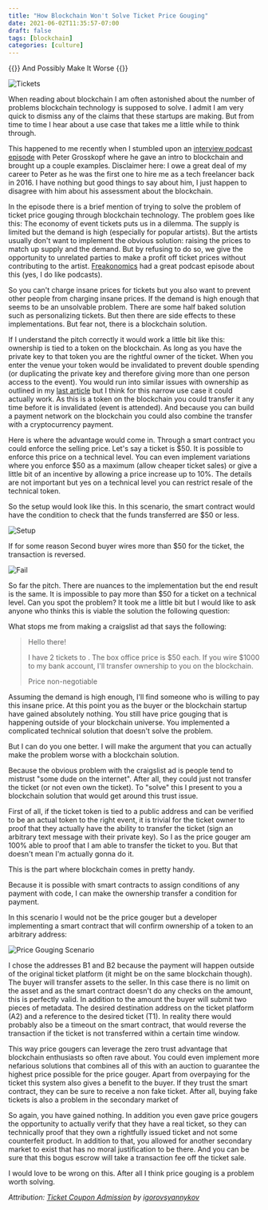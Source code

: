 ```yaml
---
title: "How Blockchain Won't Solve Ticket Price Gouging"
date: 2021-06-02T11:35:57-07:00
draft: false
tags: [blockchain]
categories: [culture]
---
```


{{<lead>}}
And Possibly Make It Worse
{{</lead>}}

![Tickets](header.jpg)

When reading about blockchain I am often astonished about the number of problems blockchain technology is supposed to solve. I admit I am very quick to dismiss any of the claims that these startups are making. But from time to time I hear about a use case that takes me a little while to think through.

This happened to me recently when I stumbled upon an [interview podcast episode](https://alphalist.podigee.io/24-peter-grosskopf) with Peter Grosskopf where he gave an intro to blockchain and brought up a couple examples. Disclaimer here: I owe a great deal of my career to Peter as he was the first one to hire me as a tech freelancer back in 2016. I have nothing but good things to say about him, I just happen to disagree with him about his assessment about the blockchain.

In the episode there is a brief mention of trying to solve the problem of ticket price gouging through blockchain technology. The problem goes like this: The economy of event tickets puts us in a dilemma. The supply is limited but the demand is high (especially for popular artists). But the artists usually don't want to implement the obvious solution: raising the prices to match up supply and the demand. But by refusing to do so, we give the opportunity to unrelated parties to make a profit off ticket prices without contributing to the artist. [Freakonomics](https://freakonomics.com/podcast/live-event-ticket-market-screwed/) had a great podcast episode about this (yes, I do like podcasts).

So you can't charge insane prices for tickets but you also want to prevent other people from charging insane prices. If the demand is high enough that seems to be an unsolvable problem. There are some half baked solution such as personalizing tickets. But then there are side effects to these implementations. But fear not, there is a blockchain solution.

If I understand the pitch correctly it would work a little bit like this: ownership is tied to a token on the blockchain. As long as you have the private key to that token you are the rightful owner of the ticket. When you enter the venue your token would be invalidated to prevent double spending (or duplicating the private key and therefore giving more than one person access to the event). You would run into similar issues with ownership as outlined in my [last article](/blog/2021/05/16/real-world-ownership-is-not-a-use-case-for-blockchain/) but I think for this narrow use case it could actually work. As this is a token on the blockchain you could transfer it any time before it is invalidated (event is attended). And because you can build a payment network on the blockchain you could also combine the transfer with a cryptocurrency payment.

Here is where the advantage would come in. Through a smart contract you could enforce the selling price. Let's say a ticket is $50. It is possible to enforce this price on a technical level. You can even implement variations where you enforce $50 as a maximum (allow cheaper ticket sales) or give a little bit of an incentive by allowing a price increase up to 10%. The details are not important but yes on a technical level you can restrict resale of the technical token.

So the setup would look like this. In this scenario, the smart contract would have the condition to check that the funds transferred are $50 or less.

![Setup](diagram_01.png)

If for some reason Second buyer wires more than $50 for the ticket, the transaction is reversed.

![Fail](diagram_02.png)

So far the pitch. There are nuances to the implementation but the end result is the same. It is impossible to pay more than $50 for a ticket on a technical level. Can you spot the problem? It took me a little bit but I would like to ask anyone who thinks this is viable the solution the following question:

What stops me from making a craigslist ad that says the following:

> Hello there!
>
> I have 2 tickets to <insert popular artist>. The box office price is $50 each. If you wire $1000 to my bank account, I'll transfer ownership to you on the blockchain.
>
> Price non-negotiable

Assuming the demand is high enough, I'll find someone who is willing to pay this insane price. At this point you as the buyer or the blockchain startup have gained absolutely nothing. You still have price gouging that is happening outside of your blockchain universe. You implemented a complicated technical solution that doesn't solve the problem.

But I can do you one better. I will make the argument that you can actually make the problem worse with a blockchain solution.

Because the obvious problem with the craigslist ad is people tend to mistrust "some dude on the internet". After all, they could just not transfer the ticket (or not even own the ticket). To "solve" this I present to you a blockchain solution that would get around this trust issue.

First of all, if the ticket token is tied to a public address and can be verified to be an actual token to the right event, it is trivial for the ticket owner to proof that they actually have the ability to transfer the ticket (sign an arbitrary text message with their private key). So I as the price gouger am 100% able to proof that I am able to transfer the ticket to you. But that doesn't mean I'm actually gonna do it.

This is the part where blockchain comes in pretty handy.

Because it is possible with smart contracts to assign conditions of any payment with code, I can make the ownership transfer a condition for payment.

In this scenario I would not be the price gouger but a developer implementing a smart contract that will confirm ownership of a token to an arbitrary address:

![Price Gouging Scenario](diagram_03.png)

I chose the addresses B1 and B2 because the payment will happen outside of the original ticket platform (it might be on the same blockchain though). The buyer will transfer assets to the seller. In this case there is no limit on the asset and as the smart contract doesn't do any checks on the amount, this is perfectly valid. In addition to the amount the buyer will submit two pieces of metadata. The desired destination address on the ticket platform (A2) and a reference to the desired ticket (T1). In reality there would probably also be a timeout on the smart contract, that would reverse the transaction if the ticket is not transferred within a certain time window.

This way price gougers can leverage the zero trust advantage that blockchain enthusiasts so often rave about. You could even implement more nefarious solutions that combines all of this with an auction to guarantee the highest price possible for the price gouger. Apart from overpaying for the ticket this system also gives a benefit to the buyer. If they trust the smart contract, they can be sure to receive a non fake ticket. After all, buying fake tickets is also a problem in the secondary market of

So again, you have gained nothing. In addition you even gave price gougers the opportunity to actually verify that they have a real ticket, so they can technically proof that they own a rightfully issued ticket and not some counterfeit product. In addition to that, you allowed for another secondary market to exist that has no moral justification to be there. And you can be sure that this bogus escrow will take a transaction fee off the ticket sale.

I would love to be wrong on this. After all I think price gouging is a problem worth solving.

*Attribution: [Ticket Coupon Admission](https://pixabay.com/photos/ticket-coupon-admission-carnival-2974645/) by [igorovsyannykov](https://pixabay.com/users/igorovsyannykov-6222956/)*
